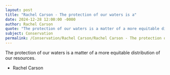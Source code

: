 ```yaml
---
layout: post
title: "Rachel Carson - The protection of our waters is a"
date: 2024-12-28 12:00:00 -0000
author: Rachel Carson
quote: "The protection of our waters is a matter of a more equitable distribution of our resources."
subject: Conservation
permalink: /Conservation/Rachel Carson/Rachel Carson - The protection of our waters is a
---
```


The protection of our waters is a matter of a more equitable distribution of our resources.

- Rachel Carson
